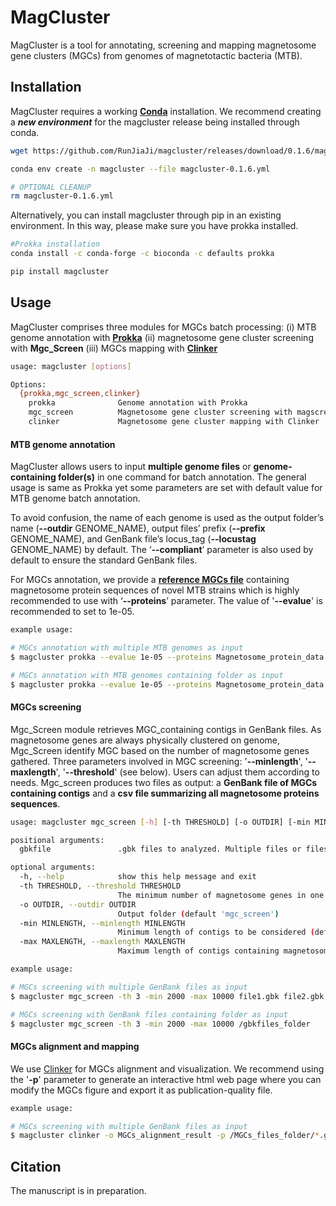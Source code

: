 # MagCluster
MagCluster is a tool for annotating, screening and mapping magnetosome gene clusters (MGCs) from genomes of magnetotactic bacteria (MTB).
## Installation
MagCluster requires a working **[Conda](https://www.anaconda.com/products/individual)** installation.
We recommend creating a ***new environment*** for the magcluster release being installed through conda.
```bash
wget https://github.com/RunJiaJi/magcluster/releases/download/0.1.6/magcluster-0.1.6.yml

conda env create -n magcluster --file magcluster-0.1.6.yml

# OPTIONAL CLEANUP
rm magcluster-0.1.6.yml
```
Alternatively, you can install magcluster through pip in an existing environment. In this way, please make sure you have prokka installed.
```bash
#Prokka installation
conda install -c conda-forge -c bioconda -c defaults prokka
```
```bash
pip install magcluster
```

## Usage
MagCluster comprises three modules for MGCs batch processing: 
(i) MTB genome annotation with **[Prokka](https://github.com/tseemann/prokka)**
(ii) magnetosome gene cluster screening with **Mgc_Screen**
(iii) MGCs mapping with **[Clinker](https://github.com/gamcil/clinker)**


```bash
usage: magcluster [options]

Options:
  {prokka,mgc_screen,clinker}
    prokka              Genome annotation with Prokka
    mgc_screen          Magnetosome gene cluster screening with magscreen
    clinker             Magnetosome gene cluster mapping with Clinker
```
#### MTB genome annotation
MagCluster allows users to input **multiple genome files** or **genome-containing folder(s)** in one command for batch annotation. The general usage is same as Prokka yet some parameters are set with default value for MTB genome batch annotation.

To avoid confusion, the name of each genome is used as the output folder’s name (**--outdir** GENOME_NAME), output files’ prefix (**--prefix** GENOME_NAME), and GenBank file’s locus_tag (**--locustag** GENOME_NAME) by default. The ‘**--compliant**’ parameter is also used by default to ensure the standard GenBank files. 

For MGCs annotation, we provide a **[reference MGCs file](https://github.com/RunJiaJi/magcluster/releases/download/v1.0/Magnetosome_protein_data.fasta.faa)** containing magnetosome protein sequences of novel MTB strains which is highly recommended to use with ‘**--proteins**’ parameter. The value of '**--evalue**' is recommended to set to 1e-05.
```bash
example usage: 

# MGCs annotation with multiple MTB genomes as input
$ magcluster prokka --evalue 1e-05 --proteins Magnetosome_protein_data.fasta MTB_genome1.fasta MTB_genome2.fasta MTB_genome3.fasta

# MGCs annotation with MTB genomes containing folder as input
$ magcluster prokka --evalue 1e-05 --proteins Magnetosome_protein_data.fasta /MTB_genomes_folder
```
#### MGCs screening
Mgc_Screen module retrieves MGC_containing contigs in GenBank files. As magnetosome genes are always physically clustered on genome, Mgc_Screen identify MGC based on the number of magnetosome genes gathered. 
Three parameters involved in MGC screening: '**--minlength**', '**--maxlength**',  '**--threshold**' (see below). Users can adjust them according to needs. 
Mgc_screen produces two files as output: a **GenBank file of MGCs containing contigs** and a **csv file summarizing all magnetosome proteins sequences**.
```bash
usage: magcluster mgc_screen [-h] [-th THRESHOLD] [-o OUTDIR] [-min MINLENGTH] [-max MAXLENGTH] gbkfile [gbkfile ...]

positional arguments:
  gbkfile               .gbk files to analyzed. Multiple files or files-containing folder is acceptable.

optional arguments:
  -h, --help            show this help message and exit
  -th THRESHOLD, --threshold THRESHOLD
                        The minimum number of magnetosome genes in one contig/scaffold to screen (default '2')
  -o OUTDIR, --outdir OUTDIR
                        Output folder (default 'mgc_screen')
  -min MINLENGTH, --minlength MINLENGTH
                        Minimum length of contigs to be considered (default '2000bp')
  -max MAXLENGTH, --maxlength MAXLENGTH
                        Maximum length of contigs containing magnetosome gene (default '10000bp')
```
```bash
example usage: 

# MGCs screening with multiple GenBank files as input
$ magcluster mgc_screen -th 3 -min 2000 -max 10000 file1.gbk file2.gbk file3.gbk

# MGCs screening with GenBank files containing folder as input
$ magcluster mgc_screen -th 3 -min 2000 -max 10000 /gbkfiles_folder
```
#### MGCs alignment and mapping
We use [Clinker](https://github.com/gamcil/clinker) for MGCs alignment and visualization. We recommend using the '**-p**' parameter to generate an interactive html web page where you can modify the MGCs figure and export it as publication-quality file.

```bash
example usage: 

# MGCs screening with multiple GenBank files as input
$ magcluster clinker -o MGCs_alignment_result -p /MGCs_files_folder/*.gbk
```
## Citation
The manuscript is in preparation.

